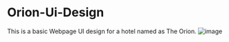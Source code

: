 # Orion-Ui-Design
This is a basic Webpage UI design for a hotel named as The Orion.
![image](https://user-images.githubusercontent.com/73299058/182032593-656c4eaf-c5d3-4c50-9790-31612cca30e2.png)
